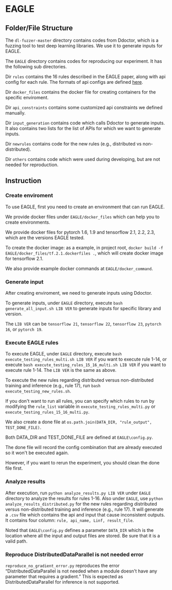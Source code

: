 # EAGLE

## Folder/File Structure

The `dl-fuzzer-master` directory contains codes from Ddoctor, which is a fuzzing tool to test deep learning libraries. We use it to generate inputs for EAGLE.

The `EAGLE` directory contains codes for reproducing our experiment. It has the following sub directories. 

Dir `rules` contains the 16 rules described in the EAGLE paper, along with api config for each rule. The formats of api configs are defined [here]((./EAGLE/rules/README.md)). 

Dir `docker_files` contains the docker file for creating containers for the specific enviroment. 

Dir `api_constraints` contains some customized api constraints we defined manually. 

Dir `input_generation` contains code which calls Ddoctor to generate inputs. It also contains two lists for the list of APIs for which we want to generate inputs. 

Dir `newrules` contains code for the new rules (e.g., distributed vs non-distributed). 

Dir `others` contains code which were used during developing, but are not needed for reproduction.


## Instruction

### Create enviroment
To use EAGLE, first you need to create an environment that can run EAGLE. 

We provide docker files under `EAGLE/docker_files` which can help you to create environments. 

We provide docker files for pytorch 1.6, 1.9 and tensorflow 2.1, 2.2, 2.3, which are the versions EAGLE tested.

To create the docker image: as a example, in project root, `docker build -f EAGLE/docker_files/tf.2.1.dockerfiles .`, which will create docker image for tensorflow 2.1.

We also provide example docker commands at `EAGLE/docker_command`.

### Generate input
After creating enviroment, we need to generate inputs using Ddoctor.

To generate inputs, under `EAGLE` directory, execute `bash generate_all_input.sh LIB VER` to generate inputs for specific library and version. 

The `LIB VER` can be `tensorflow 21`, `tensorflow 22`, `tensorflow 23`, `pytorch 16`, or `pytorch 19`.

### Execute EAGLE rules
To execute EAGLE, under `EAGLE` directory, execute `bash execute_testing_rules_multi.sh LIB VER` if you want to execute rule 1-14, or execute `bash execute_testing_rules_15_16_multi.sh LIB VER` if you want to execute rule 1-14. The `LIB VER` is the same as above.

To execute the new rules regarding distributed versus non-distributed training and inference (e.g., rule 17), run `bash execute_testing_new_rules.sh`. 

If you don't want to run all rules, you can specify which rules to run by modifying the `rule_list` variable in `execute_testing_rules_multi.py` or `execute_testing_rules_15_16_multi.py`.

We also create a done file at `os.path.join(DATA_DIR, "rule_output", TEST_DONE_FILE)`. 

Both DATA_DIR and TEST_DONE_FILE are defined at `EAGLE\config.py`. 

The done file will record the config combination that are already executed so it won't be executed again. 

However, if you want to rerun the experiment, you should clean the done file first.

### Analyze results
After execution, run `python analyze_results.py LIB VER` under `EAGLE` directory to analyze the results for rules 1-16. 
Also under `EAGLE`, use `python analyze_results_distributed.py` for the new rules regarding distributed versus non-distributed training and inference (e.g., rule 17). It will generate a `.csv` file which contains the api and input that cause inconsistent outputs. It contains four column: `rule, api_name, Linf, result_file`.

Noted that `EAGLE\config.py` defines a parameter `DATA_DIR` which is the location where all the input and output files are stored. Be sure that it is a valid path.

### Reproduce DistributedDataParallel is not needed error
`reproduce_no_gradient_error.py`  reproduces the error “DistributedDataParallel is not needed when a module doesn't have any parameter that requires a gradient.” 
This is expected as DistributedDataParallel for inference is not supported. 
